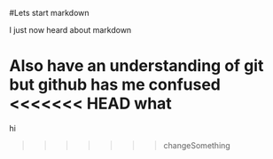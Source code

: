 #Lets start markdown

I just now heard about markdown

Also have an understanding of git but github has me confused
<<<<<<< HEAD
what
=======
hi
>>>>>>> changeSomething
